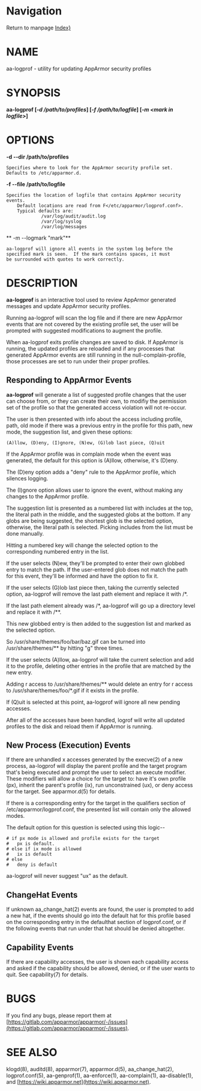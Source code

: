 # Navigation
Return to manpage [Index}](ManPages)


# NAME

aa-logprof - utility for updating AppArmor security profiles

# SYNOPSIS

**aa-logprof \[_-d  /path/to/profiles_\] \[_-f /path/to/logfile_\] \[_-m &lt;mark in logfile>_\]**

# OPTIONS

**-d --dir   /path/to/profiles**

    Specifies where to look for the AppArmor security profile set.
    Defaults to /etc/apparmor.d.

**-f --file   /path/to/logfile**

    Specifies the location of logfile that contains AppArmor security events.
        Default locations are read from F</etc/apparmor/logprof.conf>.
        Typical defaults are:
                 /var/log/audit/audit.log
                 /var/log/syslog
                 /var/log/messages

** -m --logmark    "mark"**

    aa-logprof will ignore all events in the system log before the
    specified mark is seen.  If the mark contains spaces, it must 
    be surrounded with quotes to work correctly.

# DESCRIPTION

**aa-logprof** is an interactive tool used to review AppArmor generated
messages and update AppArmor security profiles.

Running aa-logprof will scan the log file and if there are new AppArmor
events that are not covered by the existing profile set, the user will
be prompted with suggested modifications to augment the profile.

When aa-logprof exits profile changes are saved to disk.  If AppArmor is
running, the updated profiles are reloaded and if any processes that
generated AppArmor events are still running in the null-complain-profile,
those processes are set to run under their proper profiles.

## Responding to AppArmor Events

**aa-logprof** will generate a list of suggested profile changes that
the user can choose from, or they can create their own, to modifiy the
permission set of the profile so that the generated access violation
will not re-occur.

The user is then presented with info about the access including profile,
path, old mode if there was a previous entry in the profile for this path,
new mode, the suggestion list, and given these options:

    (A)llow, (D)eny, (I)gnore, (N)ew, (G)lob last piece, (Q)uit

If the AppArmor profile was in complain mode when the event was generated,
the default for this option is (A)llow, otherwise, it's (D)eny.

The (D)eny option adds a "deny" rule to the AppArmor profile, which
silences logging.

The (I)gnore option allows user to ignore the event, without making any 
changes to the AppArmor profile.

The suggestion list is presented as a numbered list with includes
at the top, the literal path in the middle, and the suggested globs
at the bottom.  If any globs are being suggested, the shortest glob
is the selected option, otherwise, the literal path is selected.
Picking includes from the list must be done manually.

Hitting a numbered key will change the selected option to the
corresponding numbered entry in the list.

If the user selects (N)ew, they'll be prompted to enter their own globbed
entry to match the path.  If the user-entered glob does not match the
path for this event, they'll be informed and have the option to fix it.

If the user selects (G)lob last piece then, taking the currently selected
option, aa-logprof will remove the last path element and replace it with /\*.

If the last path element already was /\*, aa-logprof will go up a directory
level and replace it with /\*\*.

This new globbed entry is then added to the suggestion list and marked
as the selected option.

So /usr/share/themes/foo/bar/baz.gif can be turned into
/usr/share/themes/\*\* by hitting "g" three times.

If the user selects (A)llow, aa-logprof will take the current selection
and add it to the profile, deleting other entries in the profile that
are matched by the new entry.

Adding r access to /usr/share/themes/\*\* would delete an entry for r
access to /usr/share/themes/foo/\*.gif if it exists in the profile.

If (Q)uit is selected at this point, aa-logprof will ignore all new pending
accesses.

After all of the accesses have been handled, logrof will write all
updated profiles to the disk and reload them if AppArmor is running.

## New Process (Execution) Events

If there are unhandled x accesses generated by the execve(2) of a
new process, aa-logprof will display the parent profile and the target
program that's being executed and prompt the user to select an execute
modifier. These modifiers will allow a choice for the target to: have it's
own profile (px), inherit the parent's profile (ix), run unconstrained
(ux), or deny access for the target. See apparmor.d(5) for details.

If there is a corresponding entry for the target in the qualifiers
section of /etc/apparmor/logprof.conf, the presented list will contain only the
allowed modes.

The default option for this question is selected using this logic--

    # if px mode is allowed and profile exists for the target
    #   px is default.
    # else if ix mode is allowed
    #   ix is default
    # else
    #   deny is default

aa-logprof will never suggest "ux" as the default.

## ChangeHat Events

If unknown aa\_change\_hat(2) events are found, the user is prompted to add a new
hat, if the events should go into the default hat for this profile based
on the corresponding entry in the defaulthat section of logprof.conf,
or if the following events that run under that hat should be denied
altogether.

## Capability Events

If there are capability accesses, the user is shown each capability
access and asked if the capability should be allowed, denied, or if the
user wants to quit. See capability(7) for details.

# BUGS

If you find any bugs, please report them at
[https://gitlab.com/apparmor/apparmor/-/issues](https://gitlab.com/apparmor/apparmor/-/issues).

# SEE ALSO

klogd(8), auditd(8), apparmor(7), apparmor.d(5), aa\_change\_hat(2),
logprof.conf(5), aa-genprof(1), aa-enforce(1), aa-complain(1),
aa-disable(1), and [https://wiki.apparmor.net](https://wiki.apparmor.net).
